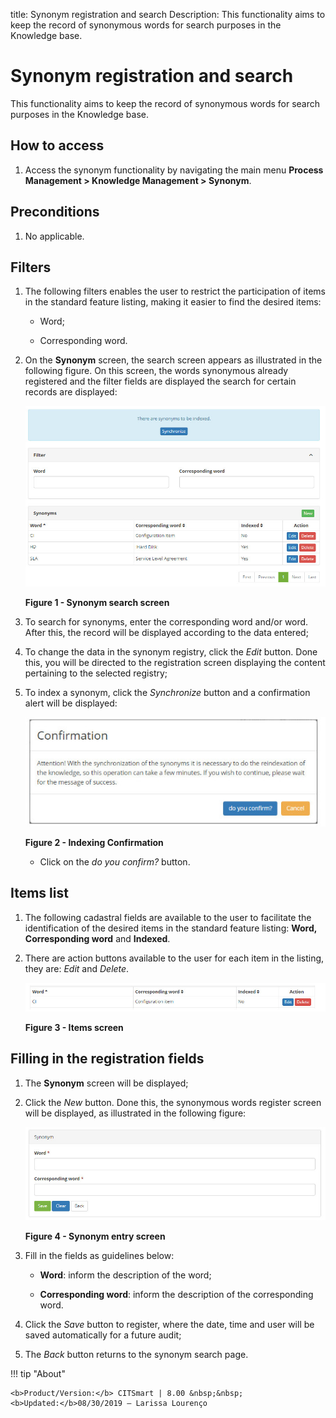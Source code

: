 title: Synonym registration and search
Description: This functionality aims to keep the record of synonymous words for search purposes in the Knowledge base.
# Synonym registration and search

This functionality aims to keep the record of synonymous words for search purposes in the Knowledge base.

How to access
----------------

1. Access the synonym functionality by navigating the main menu 
**Process Management > Knowledge Management > Synonym**.

Preconditions
------------------

1. No applicable.

Filters
-----------

1. The following filters enables the user to restrict the participation of items in the standard feature listing, making it easier 
to find the desired items:

    - Word;

    - Corresponding word.

2. On the **Synonym** screen, the search screen appears as illustrated in the following figure. On this screen, the words 
synonymous already registered and the filter fields are displayed the search for certain records are displayed:

    ![Search](images/synonym.img1.jpg)

    **Figure 1 - Synonym search screen**

3. To search for synonyms, enter the corresponding word and/or word. After this, the record will be displayed according to the data 
entered;

4. To change the data in the synonym registry, click the *Edit* button. Done this, you will be directed to the registration screen 
displaying the content pertaining to the selected registry;

5. To index a synonym, click the *Synchronize* button and a confirmation alert will be displayed:

    ![Indexing](images/synonym.img2.jpg)

    **Figure 2 - Indexing Confirmation**

    - Click on the *do you confirm?* button.

Items list
----------------

1. The following cadastral fields are available to the user to facilitate the identification of the desired items in the standard 
feature listing: **Word, Corresponding word** and **Indexed**.

2. There are action buttons available to the user for each item in the listing, they are: *Edit* and *Delete*.

    ![Items](images/synonym.img3.jpg)

    **Figure 3 - Items screen**

Filling in the registration fields
-------------------------------------

1. The **Synonym** screen will be displayed;

2. Click the *New* button. Done this, the synonymous words register screen will be displayed, as illustrated in the following 
figure:

    ![Entry](images/synonym.img4.jpg)

    **Figure 4 - Synonym entry screen**

3. Fill in the fields as guidelines below:

    - **Word**: inform the description of the word;

    - **Corresponding word**: inform the description of the corresponding word.

4. Click the *Save* button to register, where the date, time and user will be saved automatically for a future audit;

5. The *Back* button returns to the synonym search page.

!!! tip "About"

    <b>Product/Version:</b> CITSmart | 8.00 &nbsp;&nbsp;
    <b>Updated:</b>08/30/2019 – Larissa Lourenço
